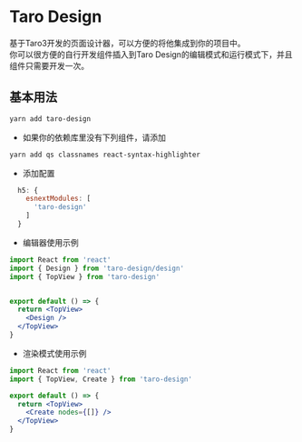 # Taro Design

基于Taro3开发的页面设计器，可以方便的将他集成到你的项目中。  
你可以很方便的自行开发组件插入到Taro Design的编辑模式和运行模式下，并且组件只需要开发一次。  

## 基本用法

```bash
yarn add taro-design
```

- 如果你的依赖库里没有下列组件，请添加

```bash
yarn add qs classnames react-syntax-highlighter
```

- 添加配置

```javascript
  h5: {
    esnextModules: [
      'taro-design'
    ]
  }
```

- 编辑器使用示例

```jsx
import React from 'react'
import { Design } from 'taro-design/design'
import { TopView } from 'taro-design'


export default () => {
  return <TopView>
    <Design />
  </TopView>
}
  ```

- 渲染模式使用示例

```jsx
import React from 'react'
import { TopView, Create } from 'taro-design'

export default () => {
  return <TopView>
    <Create nodes={[]} />
  </TopView>
}
```
